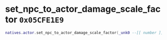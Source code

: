 # set_npc_to_actor_damage_scale_factor `0x05CFE1E9`

```lua
natives.actor.set_npc_to_actor_damage_scale_factor(_unk0 --[[ number ]], _unk1 --[[ number ]])
```